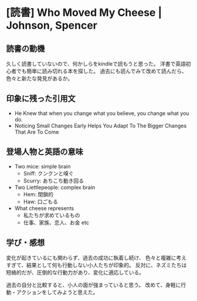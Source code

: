 # [読書] Who Moved My Cheese | Johnson, Spencer

## 読書の動機
久しく読書していないので、何かしらをkindleで読もうと思った。
洋書で英語初心者でも簡単に読み切れる本を探した。
過去にも読んでみて改めて読んだら、色々と新たな発見があるか。

## 印象に残った引用文
- He Knew that when you change what you believe, you change what you do.
- Noticing Small Changes Early Helps You Adapt To The Bigger Changes That Are To Come

## 登場人物と英語の意味
- Two mice: simple brain
  - Sniff: クンクンと嗅ぐ
  - Scurry: あちこち動き回る
- Two Liettlepeople: complex brain
  - Hem: 閉鎖的
  - Haw: 口ごもる
- What cheese represents
  - 私たちが求めているもの
  - 仕事、家族、恋人、お金 etc

## 学び・感想
変化が起きているにも関わらず、過去の成功に執着し続け、
色々と複雑に考えすぎて、結果として何も行動しない小人たちが印象的。
反対に、ネズミたちは短絡的だが、圧倒的な行動力があり、変化に適応している。

過去の自分と比較すると、小人の面が強まっていると思う。
改めて、身軽に行動・アクションをしてみようと思えた。